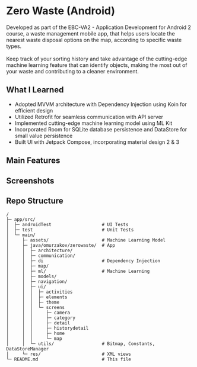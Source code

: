 # Zero Waste (Android)
Developed as part of the EBC-VA2 - Application Development for Android 2 course, a waste management mobile app, that helps users locate the nearest waste disposal options on the map, according to specific waste types.
<br>
<br>
Keep track of your sorting history and take advantage of the cutting-edge machine learning feature that can identify objects, making the most out of your waste and contributing to a cleaner environment.

## What I Learned
- Adopted MVVM architecture with Dependency Injection using Koin for efficient design
- Utilized Retrofit for seamless communication with API server
- Implemented cutting-edge machine learning model using ML Kit
- Incorporated Room for SQLite database persistence and DataStore for small value persistence
- Built UI with Jetpack Compose, incorporating material design 2 & 3

## Main Features


## Screenshots


## Repo Structure
```
/
├─ app/src/
│  ├─ androidTest                   # UI Tests
│  ├─ test                          # Unit Tests
│  └─ main/
│     ├─ assets/                    # Machine Learning Model
│     ├─ java/omurzakov/zerowaste/  # App
│     │  ├─ architecture/
│     │  ├─ communication/
│     │  ├─ di                      # Dependency Injection
│     │  ├─ map/
│     │  ├─ ml/                     # Machine Learning
│     │  ├─ models/
│     │  ├─ navigation/
│     │  ├─ ui/
│     │  │  ├─ activities
│     │  │  ├─ elements
│     │  │  ├─ theme
│     │  │  └─ screens
│     │  │     ├─ camera            
│     │  │     ├─ category          
│     │  │     ├─ detail            
│     │  │     ├─ historydetail     
│     │  │     ├─ home              
│     │  │     └─ map               
│     │  └─ utils/                  # Bitmap, Constants, DataStoreManager              
│     └─ res/                       # XML views
└─ README.md                        # This file
```